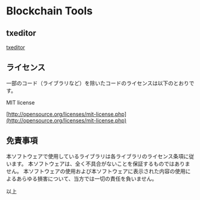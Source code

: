 

# Blockchain Tools

## txeditor

[txeditor](https://tnakagawa.github.io/bctools/js/txeditor2.html)

## ライセンス

一部のコード（ライブラリなど）を除いたコードのライセンスは以下のとおりです。

MIT license

[http://opensource.org/licenses/mit-license.php](http://opensource.org/licenses/mit-license.php)


## 免責事項
本ソフトウェアで使用しているライブラリは各ライブラリのライセンス条項に従います。
本ソフトウェアは、全く不具合がないことを保証するものではありません。
本ソフトウェアの使用および本ソフトウェアに表示された内容の使用によるあらゆる損害について、当方では一切の責任を負いません。

以上